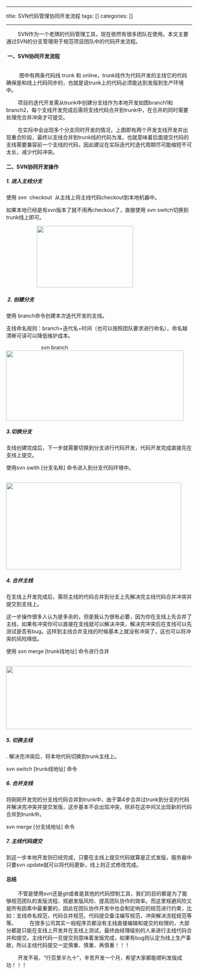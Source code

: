 
--- 
title:  SVN代码管理协同开发流程 
tags: []
categories: [] 

---
        SVN作为一个老牌的代码管理工具，现在依然有很多团队在使用。本文主要通过SVN的分支管理用于规范项目团队中的代码开发流程。

####  一、SVN协同开发流程

<img alt="" class="left" src="https://img-blog.csdnimg.cn/a9e78d7d7bb84e49871a157bf8b0e837.jpeg">

         图中有两条代码线 trunk 和 online，trunk线作为代码开发的主线它的代码确保是和线上代码同步的，也就是说trunk上的代码必须能达到发版到生产环境中。

        项目的迭代开发需从trunk中创建分支线作为本地开发如图branch1和branch2，每个支线开发完成后需将支线代码合并到trunk中，在合并的同时需要处理完合并冲突才可提交。

        在实际中会出现多个分支同时开发的情况，上图即有两个开发支线开发并出现重合阶段，最终以支线合并到trunk线的代码为准，也就意味着后面提交代码的支线需要兼容前一个支线的代码，因此建议在实际迭代时迭代周期尽可能缩短不可太长，减少代码冲突。

#### 二、SVN协同开发操作

##### 1. 进入主线分支

使用 svn  checkout  从主线上将主线代码checkout到本地机器中。  

如果本地已经是有svn版本了就不用再checkout了，直接使用 svn switch切换到trunk线上即可。

                     <img alt="" height="167" src="https://img-blog.csdnimg.cn/e50defe06b3249b2b3766541d6382eab.png" width="261">                         

#####  2. 创建分支

使用 branch命令创建本次迭代开发的支线。

支线命名规则：branch+迭代名+时间（也可以按照团队要求进行命名），命名越清晰可读可以降低维护成本。

                        svn branch                       <img alt="" height="190" src="https://img-blog.csdnimg.cn/12dd9dce5cba4a8fbca64ce28e4b38eb.png" width="482">

##### 3.切换分支

支线创建完成后，下一步就需要切换到分支进行代码开发，代码开发完成直接先在支线上提交。

使用svn swith [分支名称] 命令进入到分支代码环境中。          

                        <img alt="" height="236" src="https://img-blog.csdnimg.cn/9dc96df92662472b879c039787332ad2.png" width="475">

##### 4. 合并主线

在支线上开发完成后，需将主线的代码合并到分支上先解决完主线代码合并冲突并提交到支线上。

>  
 这一步操作很多人认为是多余的，但是我认为很有必要，因为你在支线上先合并了主线，如果有冲突你可以直接在支线就可以解决冲突，解决完冲突后在支线可以先测试是否有bug。这样到主线合并支线的时候基本上就没有冲突了，这也可以将冲突的风险降低。 


使用 svn merge [trunk线地址] 命令进行合并

                     <img alt="" height="171" src="https://img-blog.csdnimg.cn/a273bb4bf98c43098e48161e6e505865.png" width="537">

##### 5. 切换主线

. 解决完冲突后，将本地代码切换到trunk主线上。

svn switch [trunk线地址] 命令

##### 6. 合并支线

将刚刚开发完的分支线代码合并到trunk中，由于第4步合并过trunk到分支的代码并解决完冲突并提交发版，这步基本不会出现冲突，除非在这中间又出现新的代码合并到trunk中。

svn merge [分支线地址] 命令

##### 7. 主线代码提交

到这一步本地开发则已经完成，只要在主线上提交代码就算是正式发版，服务器中只要svn update就可以将代码更新，线上则正式修改完成。

#### 总结

        不管是使用svn还是git或者是其他的代码控制工具，我们的目的都是为了能够规范团队的发版流程、规避发版风险、提高团队协作的效率。而这里规避风险又是所有因素中最重要的，因此在团队协作开发中也会制定响应的规范进行约束，比如：支线命名规范，代码合并规范，代码提交备注编写规范，冲突解决流程规范等等。         在很多公司其实一般程序员都没有主线直接编辑和提交的权限的，大部分都是只能在支线上开发并在支线上测试，最终由经理级别的人来进行主线代码合并和提交。主线代码一旦提交则意味着发版完成，如果有bug则认定为线上生产事故，所以主线代码提交一定慎重、慎重、再慎重！！！

        开发不易，“行百里半九十”，辛苦开发一个月，希望大家都能顺利发版成功！！！


